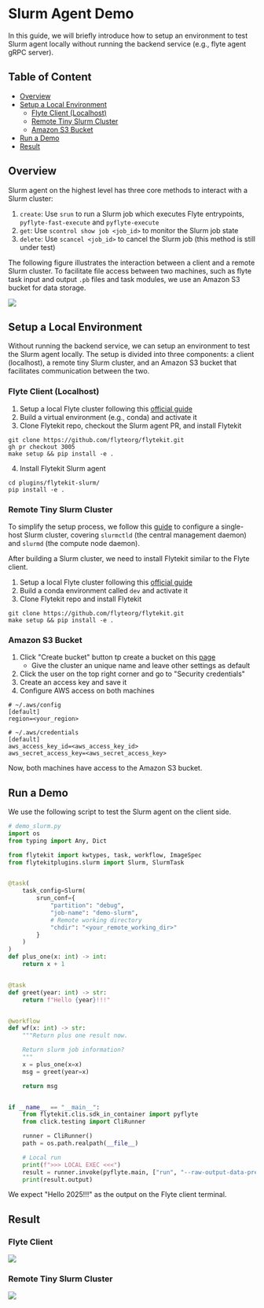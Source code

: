 # Slurm Agent Demo

In this guide, we will briefly introduce how to setup an environment to test Slurm agent locally without running the backend service (e.g., flyte agent gRPC server).

## Table of Content
* [Overview](https://github.com/flyteorg/flytekit/blob/e68fda9f071833a4ea5facf350f9ee53be42ced3/plugins/flytekit-slurm/demo.md#overview)
* [Setup a Local Environment](https://github.com/flyteorg/flytekit/blob/e68fda9f071833a4ea5facf350f9ee53be42ced3/plugins/flytekit-slurm/demo.md#setup-a-local-environment)
    * [Flyte Client (Localhost)](https://github.com/flyteorg/flytekit/blob/e68fda9f071833a4ea5facf350f9ee53be42ced3/plugins/flytekit-slurm/demo.md#flyte-client-localhost)
    * [Remote Tiny Slurm Cluster](https://github.com/flyteorg/flytekit/blob/e68fda9f071833a4ea5facf350f9ee53be42ced3/plugins/flytekit-slurm/demo.md#remote-tiny-slurm-cluster)
    * [Amazon S3 Bucket](https://github.com/flyteorg/flytekit/blob/e68fda9f071833a4ea5facf350f9ee53be42ced3/plugins/flytekit-slurm/demo.md#amazon-s3-bucket)
* [Run a Demo](https://github.com/flyteorg/flytekit/blob/e68fda9f071833a4ea5facf350f9ee53be42ced3/plugins/flytekit-slurm/demo.md#run-a-demo)
* [Result](https://github.com/flyteorg/flytekit/blob/e68fda9f071833a4ea5facf350f9ee53be42ced3/plugins/flytekit-slurm/demo.md#result)

## Overview
Slurm agent on the highest level has three core methods to interact with a Slurm cluster:
1. `create`: Use `srun` to run a Slurm job which executes Flyte entrypoints, `pyflyte-fast-execute` and `pyflyte-execute`
2. `get`: Use `scontrol show job <job_id>` to monitor the Slurm job state
3. `delete`: Use `scancel <job_id>` to cancel the Slurm job (this method is still under test)

The following figure illustrates the interaction between a client and a remote Slurm cluster. To facilitate file access between two machines, such as flyte task input and output `.pb` files and task modules, we use an Amazon S3 bucket for data storage.

![](https://github.com/flyteorg/flytekit/blob/e9760a70b26bbab250fd69ec4443bb9b2edddbe3/plugins/flytekit-slurm/assets/tmp/overview.png)

## Setup a Local Environment
Without running the backend service, we can setup an environment to test the Slurm agent locally. The setup is divided into three components: a client (localhost), a remote tiny Slurm cluster, and an Amazon S3 bucket that facilitates communication between the two.

### Flyte Client (Localhost)
1. Setup a local Flyte cluster following this [official guide](https://docs.flyte.org/en/latest/community/contribute/contribute_code.html#how-to-setup-dev-environment-for-flytekit)
2. Build a virtual environment (e.g., conda) and activate it
3. Clone Flytekit repo, checkout the Slurm agent PR, and install Flytekit
```
git clone https://github.com/flyteorg/flytekit.git
gh pr checkout 3005
make setup && pip install -e .
```
4. Install Flytekit Slurm agent
```
cd plugins/flytekit-slurm/
pip install -e .
```

### Remote Tiny Slurm Cluster
To simplify the setup process, we follow this [guide](https://github.com/JiangJiaWei1103/Slurm-101) to configure a single-host Slurm cluster, covering `slurmctld` (the central management daemon) and `slurmd` (the compute node daemon).

After building a Slurm cluster, we need to install Flytekit similar to the Flyte client.
1. Setup a local Flyte cluster following this [official guide](https://docs.flyte.org/en/latest/community/contribute/contribute_code.html#how-to-setup-dev-environment-for-flytekit)
2. Build a conda environment called `dev` and activate it
3. Clone Flytekit repo and install Flytekit
```
git clone https://github.com/flyteorg/flytekit.git
make setup && pip install -e .
```

### Amazon S3 Bucket
1. Click "Create bucket" button tp create a bucket on this [page](https://us-west-2.console.aws.amazon.com/s3/get-started?region=us-west-2&bucketType=general)
    * Give the cluster an unique name and leave other settings as default
2. Click the user on the top right corner and go to "Security credentials"
3. Create an access key and save it
4. Configure AWS access on both machines
```
# ~/.aws/config
[default]
region=<your_region>

# ~/.aws/credentials
[default]
aws_access_key_id=<aws_access_key_id>
aws_secret_access_key=<aws_secret_access_key>
```

Now, both machines have access to the Amazon S3 bucket.

## Run a Demo
We use the following script to test the Slurm agent on the client side.

```python
# demo_slurm.py
import os
from typing import Any, Dict

from flytekit import kwtypes, task, workflow, ImageSpec
from flytekitplugins.slurm import Slurm, SlurmTask


@task(
    task_config=Slurm(
        srun_conf={
            "partition": "debug",
            "job-name": "demo-slurm",
            # Remote working directory
            "chdir": "<your_remote_working_dir>"
        }
    )
)
def plus_one(x: int) -> int:
    return x + 1


@task
def greet(year: int) -> str:
    return f"Hello {year}!!!"


@workflow
def wf(x: int) -> str:
    """Return plus one result now.

    Return slurm job information?
    """
    x = plus_one(x=x)
    msg = greet(year=x)

    return msg


if __name__ == "__main__":
    from flytekit.clis.sdk_in_container import pyflyte
    from click.testing import CliRunner

    runner = CliRunner()
    path = os.path.realpath(__file__)

    # Local run
    print(f">>> LOCAL EXEC <<<")
    result = runner.invoke(pyflyte.main, ["run", "--raw-output-data-prefix", "<your_s3_bucket_uri>", path, "wf", "--x", 2024])
    print(result.output)
```

We expect "Hello 2025!!!" as the output on the Flyte client terminal.

## Result
### Flyte Client
![](https://github.com/flyteorg/flytekit/blob/e9760a70b26bbab250fd69ec4443bb9b2edddbe3/plugins/flytekit-slurm/assets/tmp/flyte_client.png)

### Remote Tiny Slurm Cluster
![](https://github.com/flyteorg/flytekit/blob/e9760a70b26bbab250fd69ec4443bb9b2edddbe3/plugins/flytekit-slurm/assets/tmp/remote_tiny_slurm_cluster.png)
